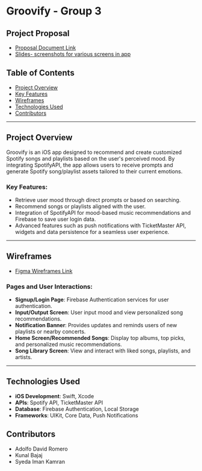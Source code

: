 # Groovify - Group 3

## Project Proposal
- [Proposal Document Link](https://docs.google.com/document/d/1_KD3YCtYT4ifG29AsHb0XIGxqSWaytpR1PwdOvsNQks/edit?usp=sharing)
- [Slides- screenshots for various screens in app](https://docs.google.com/presentation/d/1qYvdsmS2W75jKQCP-PhCqCluGsFO8LjzDhv3jx6HoW4/edit?usp=sharing)

## Table of Contents
- [Project Overview](#project-overview)
- [Key Features](#key-features)
- [Wireframes](#wireframes)
- [Technologies Used](#technologies-used)
- [Contributors](#contributors)

---

## Project Overview
Groovify is an iOS app designed to recommend and create customized Spotify songs and playlists based on the user's perceived mood. By integrating SpotifyAPI, the app allows users to receive prompts and generate Spotify song/playlist assets tailored to their current emotions.

### Key Features:
- Retrieve user mood through direct prompts or based on searching.
- Recommend songs or playlists aligned with the user.
- Integration of SpotifyAPI for mood-based music recommendations and Firebase to save user login data.
- Advanced features such as push notifications with TicketMaster API, widgets and data persistence for a seamless user experience.

---

## Wireframes
- [Figma Wireframes Link](https://www.figma.com/design/r1m5wlwYO0xN4UllAXlO1N/Group-3---IOS-App-Proposal-Wireframe?node-id=0-1&t=jC6Rwx4OBxaZizsh-1)

### Pages and User Interactions:
- **Signup/Login Page**: Firebase Authentication services for user authentication.
- **Input/Output Screen**: User input mood and view personalized song recommendations.
- **Notification Banner**: Provides updates and reminds users of new playlists or nearby concerts.
- **Home Screen/Recommended Songs**: Display top albums, top picks, and personalized music recommendations.
- **Song Library Screen**: View and interact with liked songs, playlists, and artists.

---

## Technologies Used
- **iOS Development**: Swift, Xcode
- **APIs**: Spotify API, TicketMaster API
- **Database**: Firebase Authentication, Local Storage
- **Frameworks**: UIKit, Core Data, Push Notifications

## Contributors
- Adolfo David Romero
- Kunal Bajaj
- Syeda Iman Kamran

